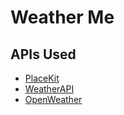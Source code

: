 # Weather Me


## APIs Used

- [PlaceKit](https://placekit.io/)
- [WeatherAPI](https://www.weatherapi.com/)
- [OpenWeather](https://openweathermap.org/)